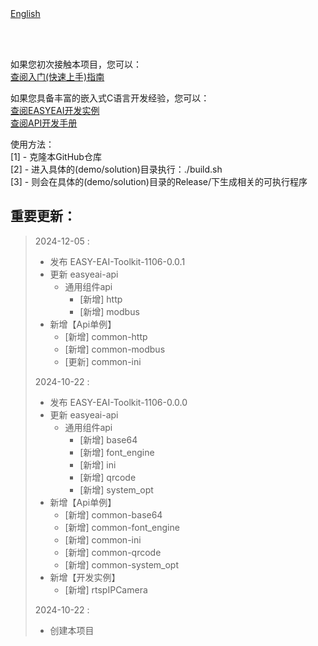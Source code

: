 <br/>
<br/>


[English](README_EN.md)

<br />
<br />

如果您初次接触本项目，您可以：  
[查阅入门(快速上手)指南](https://www.easy-eai.com/document_details/21/680)

如果您具备丰富的嵌入式C语言开发经验，您可以：  
[查阅EASYEAI开发实例](https://www.easy-eai.com/document_details/21/699)  
[查阅API开发手册](https://www.easy-eai.com/document_details/21/731)


使用方法：  
[1] - 克隆本GitHub仓库   
[2] - 进入具体的(demo/solution)目录执行：./build.sh   
[3] - 则会在具体的(demo/solution)目录的Release/下生成相关的可执行程序

重要更新：
---
> 2024-12-05 :
> * 发布 EASY-EAI-Toolkit-1106-0.0.1
> * 更新 easyeai-api
>     * 通用组件api
>         * [新增] http
>         * [新增] modbus
> * 新增【Api单例】
>     * [新增] common-http
>     * [新增] common-modbus
>     * [更新] common-ini
>
> 2024-10-22 :
> * 发布 EASY-EAI-Toolkit-1106-0.0.0
> * 更新 easyeai-api
>     * 通用组件api
>         * [新增] base64
>         * [新增] font_engine
>         * [新增] ini
>         * [新增] qrcode
>         * [新增] system_opt
> * 新增【Api单例】
>     * [新增] common-base64
>     * [新增] common-font_engine
>     * [新增] common-ini
>     * [新增] common-qrcode
>     * [新增] common-system_opt
> * 新增【开发实例】
>     * [新增] rtspIPCamera
>
> 2024-10-22 : 
> * 创建本项目